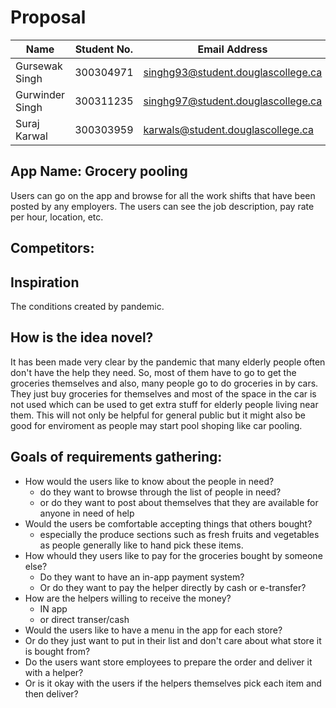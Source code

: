 # Proposal

| Name            | Student No. | Email Address                      |
|-----------------|-------------|------------------------------------|
| Gursewak Singh  | 300304971   | singhg93@student.douglascollege.ca |
| Gurwinder Singh | 300311235   | singhg97@student.douglascollege.ca |
| Suraj Karwal    | 300303959   | karwals@student.douglascollege.ca  |

## App Name: Grocery pooling

Users can go on the app and browse for all the work
shifts that have been posted by any employers. The
users can see the job description, pay rate per hour,
location, etc.

## Competitors: 

## Inspiration

The conditions created by pandemic.

## How is the idea novel?

It has been made very clear by the pandemic that
many elderly people often don't have the help they need.
So, most of them have to go to get the groceries themselves
and also, many people go to do groceries in by cars. They just
buy groceries for themselves and most of the space in the car
is not used which can be used to get extra stuff for
elderly people living near them. This will not only be
helpful for general public but it might also be good for
enviroment as people may start pool shoping like car
pooling.

## Goals of requirements gathering:

- How would the users like to know about the people in need?
    - do they want to browse through the list of people in need?
    - or do they want to post about themselves that they are available
        for anyone in need of help
- Would the users be comfortable accepting things that others bought?
    - especially the produce sections such as fresh fruits and
        vegetables as people generally like to hand pick these items.
- How whould they users like to pay for the groceries bought by someone else?
    - Do they want to have an in-app payment system?
    - Or do they want to pay the helper directly by cash or e-transfer?
- How are the helpers willing to receive the money?
    - IN app
    - or direct transer/cash
- Would the users like to have a menu in the app for each store?
- Or do they just want to put in their list and don't care about what store it is
    bought from?
- Do the users want store employees to prepare the order and deliver it with a helper?
- Or is it okay with the users if the helpers themselves pick each item and then deliver?
